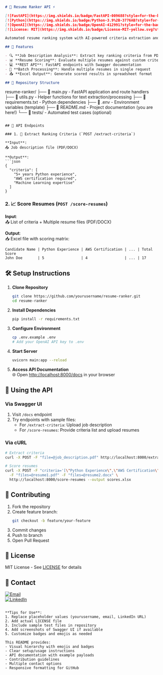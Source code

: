 ```markdown
# 📁 Resume Ranker API ⚡

[![FastAPI](https://img.shields.io/badge/FastAPI-009688?style=for-the-badge&logo=fastapi&logoColor=white)](https://fastapi.tiangolo.com/)
[![Python](https://img.shields.io/badge/Python-3.9%2B-3776AB?style=for-the-badge&logo=python&logoColor=white)](https://www.python.org/)
[![OpenAI](https://img.shields.io/badge/OpenAI-412991?style=for-the-badge&logo=openai&logoColor=white)](https://openai.com/)
[![License: MIT](https://img.shields.io/badge/License-MIT-yellow.svg?style=for-the-badge)](https://opensource.org/licenses/MIT)

Automated resume ranking system with AI-powered criteria extraction and scoring capabilities.

## 🚀 Features

- 🔍 **Job Description Analysis**: Extract key ranking criteria from PDF/DOCX files
- 📊 **Resume Scoring**: Evaluate multiple resumes against custom criteria
- 💻 **REST API**: FastAPI endpoints with Swagger documentation
- 📁 **Batch Processing**: Handle multiple resumes in single request
- 📤 **Excel Output**: Generate scored results in spreadsheet format

## 📂 Repository Structure

```
resume-ranker/
├── 📄 main.py               - FastAPI application and route handlers
├── 📄 utils.py              - Helper functions for text extraction/processing
├── 📄 requirements.txt      - Python dependencies
├── 📄 .env                  - Environment variables (template)
├── 📄 README.md             - Project documentation (you are here!)
└── 📁 tests/                - Automated test cases (optional)
```

## 🔌 API Endpoints

### 1. 🧠 Extract Ranking Criteria (`POST /extract-criteria`)

**Input**:  
📤 Job description file (PDF/DOCX)

**Output**:  
```json
{
  "criteria": [
    "5+ years Python experience",
    "AWS certification required",
    "Machine Learning expertise"
  ]
}
```

### 2. 📈 Score Resumes (`POST /score-resumes`)

**Input**:  
📤 List of criteria + Multiple resume files (PDF/DOCX)

**Output**:  
📥 Excel file with scoring matrix:
```
Candidate Name | Python Experience | AWS Certification | ... | Total Score
John Doe       | 5                 | 4                 | ... | 17
```

## 🛠️ Setup Instructions

1. **Clone Repository**
   ```bash
   git clone https://github.com/yourusername/resume-ranker.git
   cd resume-ranker
   ```

2. **Install Dependencies**
   ```bash
   pip install -r requirements.txt
   ```

3. **Configure Environment**
   ```bash
   cp .env.example .env
   # Add your OpenAI API key to .env
   ```

4. **Start Server**
   ```bash
   uvicorn main:app --reload
   ```

5. **Access API Documentation**  
   🌐 Open [http://localhost:8000/docs](http://localhost:8000/docs) in your browser

## 🧪 Using the API

### Via Swagger UI
1. Visit `/docs` endpoint
2. Try endpoints with sample files:
   - For `/extract-criteria`: Upload job description
   - For `/score-resumes`: Provide criteria list and upload resumes

### Via cURL
```bash
# Extract criteria
curl -X POST -F "file=@job_description.pdf" http://localhost:8000/extract-criteria

# Score resumes
curl -X POST -F "criteria='[\"Python Experience\",\"AWS Certification\"]'" \
  -F "files=@resume1.pdf" -F "files=@resume2.docx" \
  http://localhost:8000/score-resumes --output scores.xlsx
```

## 🤝 Contributing

1. Fork the repository
2. Create feature branch:
   ```bash
   git checkout -b feature/your-feature
   ```
3. Commit changes
4. Push to branch
5. Open Pull Request

## 📄 License

MIT License - See [LICENSE](LICENSE) for details

## 📧 Contact

[![Email](https://img.shields.io/badge/Contact-Email%20Me-blue?style=for-the-badge&logo=minutemailer)](mailto:your.email@example.com)  
[![LinkedIn](https://img.shields.io/badge/Connect-LinkedIn-0077B5?style=for-the-badge&logo=linkedin)](https://www.linkedin.com/in/yourprofile/)
```

**Tips for Use**:
1. Replace placeholder values (yourusername, email, LinkedIn URL)
2. Add actual LICENSE file
3. Include sample test files in repository
4. Add screenshots of Swagger UI if available
5. Customize badges and emojis as needed

This README provides:
- Visual hierarchy with emojis and badges
- Clear setup/usage instructions
- API documentation with example payloads
- Contribution guidelines
- Multiple contact options
- Responsive formatting for GitHub